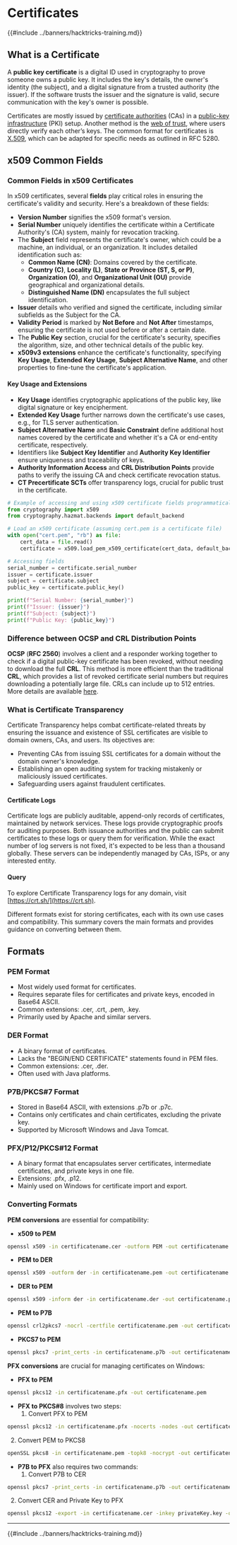 # Certificates

{{#include ../banners/hacktricks-training.md}}

## What is a Certificate

A **public key certificate** is a digital ID used in cryptography to prove someone owns a public key. It includes the key's details, the owner's identity (the subject), and a digital signature from a trusted authority (the issuer). If the software trusts the issuer and the signature is valid, secure communication with the key's owner is possible.

Certificates are mostly issued by [certificate authorities](https://en.wikipedia.org/wiki/Certificate_authority) (CAs) in a [public-key infrastructure](https://en.wikipedia.org/wiki/Public-key_infrastructure) (PKI) setup. Another method is the [web of trust](https://en.wikipedia.org/wiki/Web_of_trust), where users directly verify each other’s keys. The common format for certificates is [X.509](https://en.wikipedia.org/wiki/X.509), which can be adapted for specific needs as outlined in RFC 5280.

## x509 Common Fields

### **Common Fields in x509 Certificates**

In x509 certificates, several **fields** play critical roles in ensuring the certificate's validity and security. Here's a breakdown of these fields:

- **Version Number** signifies the x509 format's version.
- **Serial Number** uniquely identifies the certificate within a Certificate Authority's (CA) system, mainly for revocation tracking.
- The **Subject** field represents the certificate's owner, which could be a machine, an individual, or an organization. It includes detailed identification such as:
  - **Common Name (CN)**: Domains covered by the certificate.
  - **Country (C)**, **Locality (L)**, **State or Province (ST, S, or P)**, **Organization (O)**, and **Organizational Unit (OU)** provide geographical and organizational details.
  - **Distinguished Name (DN)** encapsulates the full subject identification.
- **Issuer** details who verified and signed the certificate, including similar subfields as the Subject for the CA.
- **Validity Period** is marked by **Not Before** and **Not After** timestamps, ensuring the certificate is not used before or after a certain date.
- The **Public Key** section, crucial for the certificate's security, specifies the algorithm, size, and other technical details of the public key.
- **x509v3 extensions** enhance the certificate's functionality, specifying **Key Usage**, **Extended Key Usage**, **Subject Alternative Name**, and other properties to fine-tune the certificate's application.

#### **Key Usage and Extensions**

- **Key Usage** identifies cryptographic applications of the public key, like digital signature or key encipherment.
- **Extended Key Usage** further narrows down the certificate's use cases, e.g., for TLS server authentication.
- **Subject Alternative Name** and **Basic Constraint** define additional host names covered by the certificate and whether it's a CA or end-entity certificate, respectively.
- Identifiers like **Subject Key Identifier** and **Authority Key Identifier** ensure uniqueness and traceability of keys.
- **Authority Information Access** and **CRL Distribution Points** provide paths to verify the issuing CA and check certificate revocation status.
- **CT Precertificate SCTs** offer transparency logs, crucial for public trust in the certificate.

```python
# Example of accessing and using x509 certificate fields programmatically:
from cryptography import x509
from cryptography.hazmat.backends import default_backend

# Load an x509 certificate (assuming cert.pem is a certificate file)
with open("cert.pem", "rb") as file:
    cert_data = file.read()
    certificate = x509.load_pem_x509_certificate(cert_data, default_backend())

# Accessing fields
serial_number = certificate.serial_number
issuer = certificate.issuer
subject = certificate.subject
public_key = certificate.public_key()

print(f"Serial Number: {serial_number}")
print(f"Issuer: {issuer}")
print(f"Subject: {subject}")
print(f"Public Key: {public_key}")
```

### **Difference between OCSP and CRL Distribution Points**

**OCSP** (**RFC 2560**) involves a client and a responder working together to check if a digital public-key certificate has been revoked, without needing to download the full **CRL**. This method is more efficient than the traditional **CRL**, which provides a list of revoked certificate serial numbers but requires downloading a potentially large file. CRLs can include up to 512 entries. More details are available [here](https://www.arubanetworks.com/techdocs/ArubaOS%206_3_1_Web_Help/Content/ArubaFrameStyles/CertRevocation/About_OCSP_and_CRL.htm).

### **What is Certificate Transparency**

Certificate Transparency helps combat certificate-related threats by ensuring the issuance and existence of SSL certificates are visible to domain owners, CAs, and users. Its objectives are:

- Preventing CAs from issuing SSL certificates for a domain without the domain owner's knowledge.
- Establishing an open auditing system for tracking mistakenly or maliciously issued certificates.
- Safeguarding users against fraudulent certificates.

#### **Certificate Logs**

Certificate logs are publicly auditable, append-only records of certificates, maintained by network services. These logs provide cryptographic proofs for auditing purposes. Both issuance authorities and the public can submit certificates to these logs or query them for verification. While the exact number of log servers is not fixed, it's expected to be less than a thousand globally. These servers can be independently managed by CAs, ISPs, or any interested entity.

#### **Query**

To explore Certificate Transparency logs for any domain, visit [https://crt.sh/](https://crt.sh).

Different formats exist for storing certificates, each with its own use cases and compatibility. This summary covers the main formats and provides guidance on converting between them.

## **Formats**

### **PEM Format**

- Most widely used format for certificates.
- Requires separate files for certificates and private keys, encoded in Base64 ASCII.
- Common extensions: .cer, .crt, .pem, .key.
- Primarily used by Apache and similar servers.

### **DER Format**

- A binary format of certificates.
- Lacks the "BEGIN/END CERTIFICATE" statements found in PEM files.
- Common extensions: .cer, .der.
- Often used with Java platforms.

### **P7B/PKCS#7 Format**

- Stored in Base64 ASCII, with extensions .p7b or .p7c.
- Contains only certificates and chain certificates, excluding the private key.
- Supported by Microsoft Windows and Java Tomcat.

### **PFX/P12/PKCS#12 Format**

- A binary format that encapsulates server certificates, intermediate certificates, and private keys in one file.
- Extensions: .pfx, .p12.
- Mainly used on Windows for certificate import and export.

### **Converting Formats**

**PEM conversions** are essential for compatibility:

- **x509 to PEM**

```bash
openssl x509 -in certificatename.cer -outform PEM -out certificatename.pem
```

- **PEM to DER**

```bash
openssl x509 -outform der -in certificatename.pem -out certificatename.der
```

- **DER to PEM**

```bash
openssl x509 -inform der -in certificatename.der -out certificatename.pem
```

- **PEM to P7B**

```bash
openssl crl2pkcs7 -nocrl -certfile certificatename.pem -out certificatename.p7b -certfile CACert.cer
```

- **PKCS7 to PEM**

```bash
openssl pkcs7 -print_certs -in certificatename.p7b -out certificatename.pem
```

**PFX conversions** are crucial for managing certificates on Windows:

- **PFX to PEM**

```bash
openssl pkcs12 -in certificatename.pfx -out certificatename.pem
```

- **PFX to PKCS#8** involves two steps:
  1. Convert PFX to PEM

```bash
openssl pkcs12 -in certificatename.pfx -nocerts -nodes -out certificatename.pem
```

2. Convert PEM to PKCS8

```bash
openSSL pkcs8 -in certificatename.pem -topk8 -nocrypt -out certificatename.pk8
```

- **P7B to PFX** also requires two commands:
  1. Convert P7B to CER

```bash
openssl pkcs7 -print_certs -in certificatename.p7b -out certificatename.cer
```

2. Convert CER and Private Key to PFX

```bash
openssl pkcs12 -export -in certificatename.cer -inkey privateKey.key -out certificatename.pfx -certfile cacert.cer
```

---

{{#include ../banners/hacktricks-training.md}}



